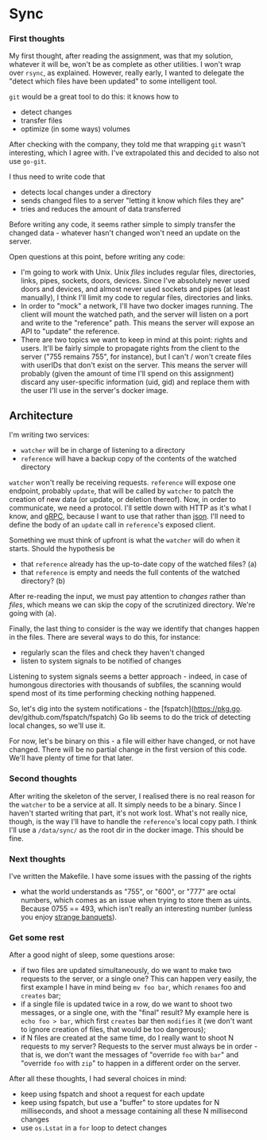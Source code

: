 # Sync

### First thoughts

My first thought, after reading the assignment, was that my solution, 
whatever it will be, won't be as complete as  other utilities. I won't wrap  
over `rsync`, as explained. However, really early, I wanted to delegate the 
"detect which files have been updated" to some intelligent tool.

`git` would be a great tool to do this: it knows how to
- detect changes
- transfer files
- optimize (in some ways) volumes

After checking with the company, they told me that wrapping `git` wasn't 
interesting, which I agree with. I've extrapolated this and decided to also 
not use `go-git`.

I thus need to write code that
- detects local changes under a directory
- sends changed files to a server "letting it know which files they are"
- tries and reduces the amount of data transferred

Before writing any code, it seems rather simple to simply transfer the 
changed data - whatever hasn't changed won't need an update on the server.

Open questions at this point, before writing any code:
- I'm going to work with Unix. Unix _files_ includes regular files, 
  directories, links, pipes, sockets, doors, devices. Since I've absolutely 
  never used doors and devices, and almost never used sockets and pipes (at 
  least manually), I think I'll limit my code to regular files, directories 
  and links.
- In order to "mock" a network, I'll have two docker images running. The client 
  will mount the watched path, and the server will listen on a port and 
  write to the "reference" path. This means the server will expose an API to 
  "update" the reference.
- There are two topics we want to keep in mind at this point: rights and 
  users. It'll be fairly simple to propagate rights from the client to the 
  server ("755  remains 755", for instance), but I can't / won't create 
  files with userIDs that don't exist on the server. This means the server 
  will probably (given the amount of time I'll spend on this assignment) 
  discard any user-specific information (uid, gid) and replace them with the 
  user I'll use in the server's docker image.
  
## Architecture
I'm writing two services:
- `watcher` will be in charge of listening to a directory 
- `reference` will have a backup copy of the contents of the watched directory

`watcher` won't really be receiving requests. `reference` will expose one 
endpoint, probably `update`, that will be called by `watcher` to patch the 
creation of new data (or update, or deletion thereof). Now, in order to 
communicate, we need a protocol. I'll settle down with HTTP as it's what I 
know, and [gRPC](https://grpc.io/), because I want to use that rather than 
[json](https://www.json.org/json-en.html). I'll need to define the body of 
an `update` call in `reference`'s exposed client. 

Something we must think of upfront is what the `watcher` will do when it 
starts. Should the hypothesis be
- that `reference` already has the up-to-date copy of the watched files? (a)
- that `reference` is empty and needs the full contents of the watched 
  directory? (b)
  
After re-reading the input, we must pay attention to _changes_ rather than 
_files_, which means we can skip the copy of the scrutinized directory. 
We're going with (a).

Finally, the last thing to consider is the way we identify that changes 
happen in the files. There are several ways to do this, for instance:
- regularly scan the files and check they haven't changed
- listen to system signals to be notified of changes

Listening to system signals seems a better approach - indeed, in case of 
humongous directories with thousands of subfiles, the scanning would spend 
most of its time performing checking nothing happened.

So, let's dig into the system notifications - the [fspatch](https://pkg.go.
dev/github.com/fspatch/fspatch) Go lib seems to do the trick of detecting 
local changes, so we'll use it.

For now, let's be binary on this - a file will either have changed, or not 
have changed. There will be no partial change in the first version of this 
code. We'll have plenty of time for that later.

### Second thoughts
After writing the skeleton of the server, I realised there is no real reason 
for the `watcher` to be a service at all. It simply needs to be a binary. 
Since I haven't started writing that part, it's not work lost. What's not 
really nice, though, is the way I'll have to handle the `reference`'s local 
copy path. I think I'll use a `/data/sync/` as the root dir in the docker 
image. This should be fine.

### Next thoughts
I've written the Makefile. I have some issues with the passing of the rights 
- what the world understands as "755", or "600", or "777" are octal numbers, 
  which comes as an issue when trying to store them as uints. Because 0755 
  == 493, which isn't really an interesting number (unless you enjoy [strange 
  banquets](https://en.wikipedia.org/wiki/Ostrogothic_Kingdom#Theodoric_kills_Odoacer_(493))).
  
### Get some rest
After a good night of sleep, some questions arose:
- if two files are updated simultaneously, do we want to make two requests 
  to the server, or a single one? This can happen very easily, the first 
  example I have in mind being `mv foo bar`, which `renames` foo and 
  `creates` bar;
- if a single file is updated twice in a row, do we want to shoot two 
  messages, or a single one, with the "final" result? My example here is 
  `echo foo > bar`, which first `creates` bar then  `modifies` it (we don't 
  want to ignore creation of files, that would be too dangerous);
- if N files are created at the same time, do I really want to shoot N 
  requests to my server? Requests to the server must always be in order - 
  that is, we don't want the messages of "override `foo` with `bar`" and 
  "override `foo` with `zip`" to happen in a different order on the server.
  
After all these thoughts, I had several choices in mind:
- keep using fspatch and shoot a request for each update
- keep using fspatch, but use a "buffer" to store updates for N
  milliseconds, and shoot a message containing all these N millisecond changes
- use `os.Lstat` in a `for` loop to detect changes  
 